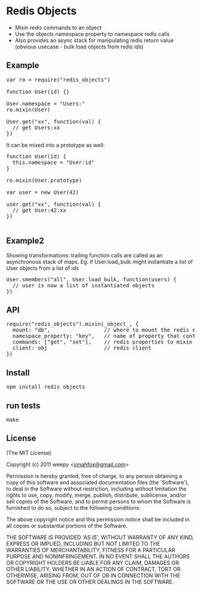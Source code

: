 # Redis Objects


* Mixin redis commands to an object
* Use the objects namespace property to namespace redis calls
* Also provides an async stack for manipulating redis return value (obvious usecase - bulk load objects from redis ids)



## Example

<pre>
var ro = require("redis_objects")

function User(id) {}

User.namespace = "Users:"
ro.mixin(User)

User.get("xx", function(val) {
  // get Users:xx 
})
</pre>

It can be mixed into a prototype as well: 

<pre>
function User(id) {
  this.namespace = "User:id"
}

ro.mixin(User.prototype)

var user = new User(42)

user.get("xx", function(val) {
  // get User:42:xx 
})

</pre>

## Example2

Showing transformations: trailing function calls are called as an asynchronous stack of maps. Eg. if User.load_bulk might instantiate a list of User objects from a list of ids

<pre>
User.smembers("all", User.load_bulk, function(users) {
  // user is now a list of instantiated objects
})
</pre>

## API

<pre>
require("redis_objects").mixin(_object_, {
  mount: "db",                 // where to mount the redis commands (defaults to null => on the object itself)
  namespace_property: "key",   // name of property that contains the namespace (defaults to 'namespace')
  commands: ["get", "set"],    // redis properties to mixin (defaults to string commands)
  client: obj                  // redis client
})
</pre>

## Install

<pre>
npm install redis_objects
</pre>

## run tests

<pre>
make
</pre>


## License 

(The MIT License)

Copyright (c) 2011 weepy &lt;jonahfox@gmail.com&gt;

Permission is hereby granted, free of charge, to any person obtaining
a copy of this software and associated documentation files (the
'Software'), to deal in the Software without restriction, including
without limitation the rights to use, copy, modify, merge, publish,
distribute, sublicense, and/or sell copies of the Software, and to
permit persons to whom the Software is furnished to do so, subject to
the following conditions:

The above copyright notice and this permission notice shall be
included in all copies or substantial portions of the Software.

THE SOFTWARE IS PROVIDED 'AS IS', WITHOUT WARRANTY OF ANY KIND,
EXPRESS OR IMPLIED, INCLUDING BUT NOT LIMITED TO THE WARRANTIES OF
MERCHANTABILITY, FITNESS FOR A PARTICULAR PURPOSE AND NONINFRINGEMENT.
IN NO EVENT SHALL THE AUTHORS OR COPYRIGHT HOLDERS BE LIABLE FOR ANY
CLAIM, DAMAGES OR OTHER LIABILITY, WHETHER IN AN ACTION OF CONTRACT,
TORT OR OTHERWISE, ARISING FROM, OUT OF OR IN CONNECTION WITH THE
SOFTWARE OR THE USE OR OTHER DEALINGS IN THE SOFTWARE.